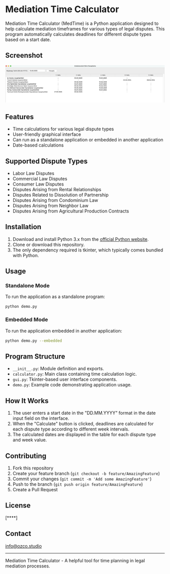 # Mediation Time Calculator

Mediation Time Calculator (MedTime) is a Python application designed to help calculate mediation timeframes for various types of legal disputes. This program automatically calculates deadlines for different dispute types based on a start date.

## Screenshot

![Mediation Time Calculator Screenshot](screenshot_mediation_date.png)

## Features

- Time calculations for various legal dispute types
- User-friendly graphical interface
- Can run as a standalone application or embedded in another application
- Date-based calculations

## Supported Dispute Types

- Labor Law Disputes
- Commercial Law Disputes
- Consumer Law Disputes
- Disputes Arising from Rental Relationships
- Disputes Related to Dissolution of Partnership
- Disputes Arising from Condominium Law
- Disputes Arising from Neighbor Law
- Disputes Arising from Agricultural Production Contracts

## Installation

1. Download and install Python 3.x from the [official Python website](https://www.python.org/downloads/).
2. Clone or download this repository.
3. The only dependency required is tkinter, which typically comes bundled with Python.

## Usage

### Standalone Mode

To run the application as a standalone program:

```bash
python demo.py
```

### Embedded Mode

To run the application embedded in another application:

```bash
python demo.py --embedded
```

## Program Structure

- `__init__.py`: Module definition and exports.
- `calculator.py`: Main class containing time calculation logic.
- `gui.py`: Tkinter-based user interface components.
- `demo.py`: Example code demonstrating application usage.

## How It Works

1. The user enters a start date in the "DD.MM.YYYY" format in the date input field on the interface.
2. When the "Calculate" button is clicked, deadlines are calculated for each dispute type according to different week intervals.
3. The calculated dates are displayed in the table for each dispute type and week value.

## Contributing

1. Fork this repository
2. Create your feature branch (`git checkout -b feature/AmazingFeature`)
3. Commit your changes (`git commit -m 'Add some AmazingFeature'`)
4. Push to the branch (`git push origin feature/AmazingFeature`)
5. Create a Pull Request

## License

[****]

## Contact

info@ozco.studio

---

Mediation Time Calculator - A helpful tool for time planning in legal mediation processes.